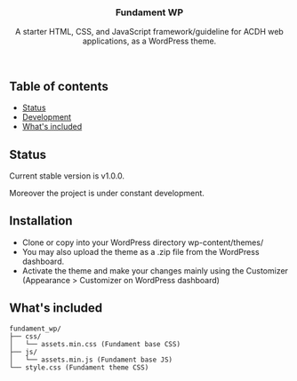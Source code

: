 <p align="center">

  <h3 align="center">Fundament WP</h3>

  <p align="center">
    A starter HTML, CSS, and JavaScript framework/guideline for ACDH web applications, as a WordPress theme.
  </p>
</p>

<br>

## Table of contents

- [Status](#status)
- [Development](#development)
- [What's included](#whats-included)


## Status
Current stable version is v1.0.0.

Moreover the project is under constant development.

## Installation
- Clone or copy into your WordPress directory wp-content/themes/
- You may also upload the theme as a .zip file from the WordPress dashboard.
- Activate the theme and make your changes mainly using the Customizer (Appearance > Customizer on WordPress dashboard)

## What's included

```
fundament_wp/
├── css/
│   └── assets.min.css (Fundament base CSS)
├── js/
│   └── assets.min.js (Fundament base JS)
└── style.css (Fundament theme CSS)
```

